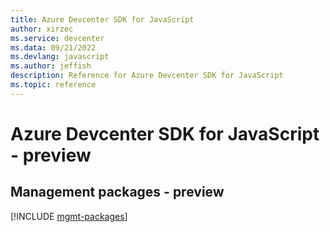 ```yaml
---
title: Azure Devcenter SDK for JavaScript
author: xirzec
ms.service: devcenter
ms.data: 09/21/2022
ms.devlang: javascript
ms.author: jeffish
description: Reference for Azure Devcenter SDK for JavaScript
ms.topic: reference
---
```

# Azure Devcenter SDK for JavaScript - preview

## Management packages - preview
[!INCLUDE [mgmt-packages](devcenter-mgmt-index.md)]